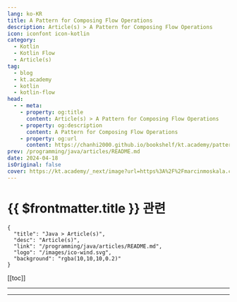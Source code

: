 ```yaml
---
lang: ko-KR
title: A Pattern for Composing Flow Operations
description: Article(s) > A Pattern for Composing Flow Operations
icon: iconfont icon-kotlin
category: 
  - Kotlin
  - Kotlin Flow
  - Article(s)
tag: 
  - blog
  - kt.academy
  - kotlin
  - kotlin-flow
head:
  - - meta:
    - property: og:title
      content: Article(s) > A Pattern for Composing Flow Operations
    - property: og:description
      content: A Pattern for Composing Flow Operations
    - property: og:url
      content: https://chanhi2000.github.io/bookshelf/kt.academy/pattern-for-composing-flows.html
prev: /programming/java/articles/README.md
date: 2024-04-18
isOriginal: false
cover: https://kt.academy/_next/image?url=https%3A%2F%2Fmarcinmoskala.com%2Fkt-academy-articles%2Frenatocosta%2Fpromotion%2Fpattern_for_composing_flows.jpg&w=1920&q=75
---
```


# {{ $frontmatter.title }} 관련

```component VPCard
{
  "title": "Java > Article(s)",
  "desc": "Article(s)",
  "link": "/programming/java/articles/README.md",
  "logo": "/images/ico-wind.svg",
  "background": "rgba(10,10,10,0.2)"
}
```

[[toc]]

---

<SiteInfo
  name="A Pattern for Composing Flow Operations"
  desc="Extending and operating on top of your existing flows"
  url="https://kt.academy/article/pattern_for_composing_flows"
  logo="https://kt.academy/logo.png"
  preview="https://kt.academy/_next/image?url=https%3A%2F%2Fmarcinmoskala.com%2Fkt-academy-articles%2Frenatocosta%2Fpromotion%2Fpattern_for_composing_flows.jpg&w=1920&q=75"/>

<!-- TODO: 작성 -->

---

<TagLinks />